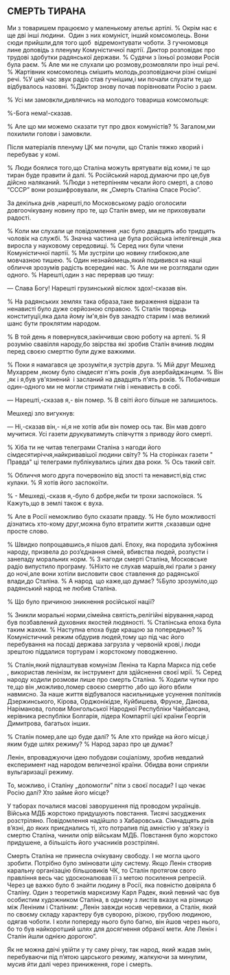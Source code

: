 ## СМЕРТЬ ТИРАНА


Ми з товаришем працюємо у маленькому ательє артілі.
% Окрім нас є ще дві інші людини.
 Один з них комуніст, інший комсомолець.
Вони сюди прийшли,для того щоб  відремонтувати чоботи.
З гучномовця лине доповідь з пленуму Комуністичної партії.
Диктор розповідає про трудові здобутки радянської держави.
% Судячи з їхньої розмови Росія була раєм.
% Але ми не слухали цю розмову,розмовляли про інші речі.
% Жартівник комсомолець смішить молодь,розповідаючи різні смішні речі.
%У цей час звук радіо став гучнішим,і ми почали слухати те,що відбувалось назовні.
%Диктор знову почав порівнювати Росію з раєм.

% Усі ми замовкли,дивлячись на молодого товариша комсомольця:

%-Бога нема!-сказав.


% Але що ми можемо сказати тут про двох комуністів?
% Загалом,ми похилили голови і замовкли.

Після матеріалів пленуму ЦК ми почули, що Сталін тяжко хворий і перебуває у комі.

% Люди боялися того,що Сталіна можуть врятувати від коми,і те що тиран буде правити й далі.
% Російський народ думаючи про це,був дійсно наляканий.
%Люди з нетерпінням чекали його смерті, а слово “СССР” вони розшифровували, як „Смерть Сталіна Спасе Росію”. 

За декілька днів ,нарешті,по Московському радіо оголосили довгоочікувану новину про те, що Сталін вмер, ми не приховували радості.

% Коли ми слухали це повідомлення ,нас було двадцять або тридцять чоловік на службі.
% Значна частина це була російська інтелігенція ,яка виросла у науковому середовищі.
% Серед них були члени Комуністичної партії.
% Ми зустріли цю новину глибокою,але мовчазною тишею.
% Один незнайомець,який подивився на наші обличчя зрозумів радість всередині нас.
% Але ми не розглядали один одного.
% Нарешті,один з нас перервав цю тишу:

— Слава Богу!
Нарешті грузинський віслюк здох!-сказав він.

% На радянських землях така образа,таке вираження відрази та ненависті було дуже серйозною справою.
% Сталін творець конституції,яка дала йому ім'я,він був занадто старим і мав великий шанс бути проклятим народом.

% В той день я повернувся,закінчивши свою роботу на артелі.
% Я розумію свавілля народу,бо звірства які зробив Сталін вчинив людям перед своєю смерттю були дуже важкими.

% Поки я намагався це зрозуміти,я зустрів друга.
% Мій друг Мешхед Мухаррем ,якому було сімдесят п'ять років ,був азербайджанцем.
% Він ,як і я,був ув'язнений  і засланий на двадцять п'ять років.
% Побачивши один-одного ми не могли стримати гнів і ненависть в собі.

— Нарешті,-сказав я,- він помер.
% В світі його більше не залишилось.

Мешхеді зло вигукнув:

— Ні,-сказав він,- ні,я не хотів аби він помер ось так.
Він мав довго мучитися.
Усі газети друкуватимуть співчуття з приводу його смерті.

% Хіба ти не читав телеграми Сталіна з нагоди його сімдесятиріччя,найкривавішої людини світу?
% На сторінках газети " Правда" ці телеграми публікувались цілих два роки.
% Ось такий світ.

% Обличчя мого друга почервоніло від злості та ненависті,від стис кулаки.
% Я хотів його заспокоїти.

% - Мешхеді,-сказв я,-було б добре,якби ти трохи заспокоївся.
% Кажуть,що в землі також є вуха.



% Але в Росії неможливо було сказати правду.
% Не було можливості дізнатись хто-кому друг,можна було втратити життя ,сказавши одне просте слово.

% Швидко попрощавшись,я пішов далі.
Епоху, яка породила зубожіння народу, призвела до роз’єднання сімей, вбивства людей, розпусти і занепаду моральних норм.
% З нагоди смерті Сталіна, Московське радіо випустило програму.
%Ніхто не слухав маршів,які грали з ранку до ночі,але вони хотіли висловити своє ставлення до радянської влади,до Сталіна.
% А народ  що каже,що думає?
%Було зрозуміло,що радянський народ не любив Сталіна.

% Що було причиною зникнення російської нації?

% Зникли моральні норми,сімейна святість,релігійні вірування,народ був позбавлений духовних якостей людяності.
% Сталінська епоха була таким жахом.
% Наступна епоха буде кращою за попереднью?
% Комуністичний режим обдурив людей,тому що під час його перебування на посаді держава загрузла у червоній крові,і люди зрештою піддалися тортурам і жорстокому поводженню.

% Сталін,який підлаштував комунізм Леніна та Карла Маркса під себе , використав ленінізм, як інструмент для здійснення своєї мрії.
% Серед народу ходили розмови лише про смерть Сталіна.
% Ходили чутки про те,що він ,можливо,помер своєю смерттю ,або що його вбили навмисно.
За наше життя відбувалося насильницьке усунення політиків Дзержинського, Кірова, Орджонікідзе, Куйбишева, Фрунзе, Данова, Наріманова, голови Монгольської Народної Республіки Чайбалсана, керівника республіки Болгарія, лідера Компартії цієї країни Георгія Димитрова, багатьох інших.

% Сталін помер,але що буде далі?
% Але хто прийде на його місце,і яким буде шлях режиму?
% Народ зараз про це думає?



Ленін, впроваджуючи ідею побудови соціалізму, зробив невдалий експеримент над народом величезної країни.
Обидва вони сприяли вульгаризації режиму.

То, можливо, і Сталіну „допомогли” піти з своєї посади?
І що чекає Росію далі?
Хто займе його місце?

У таборах почалися масові заворушення під проводом українців.
Війська МДБ жорстоко придушують повстання.
Тисячі засуджених розстріляно.
Повідомлення надійшло з Хабаровська.
Сімнадцять днів в’язні, до яких приєднались ті, хто потрапив під амністію у зв’язку із смертю Сталіна, чинили опір військам МДБ.
Повстання було жорстоко придушене, а більшість його учасників розстріляні.

Смерть Сталіна не принесла очікувану свободу.
І не могла цього зробити.
Потрібно було змінювати цілу систему.
Якщо Ленін створив каральну організацію більшовиків ЧК, то Сталін протягом свого правління весь час удосконалював її з метою посилення репресій.
Через це важко було б знайти людину в Росії, яка повністю довіряла б Сталіну.
Один з теоретиків марксизму Карл Радек, який певний час був особистим художником Сталіна, в одному з листів вказує на різницю між Леніним і Сталіним: „Ленін завжди носив черевики, а Сталін, який по своєму складу характеру був суворою, різкою, грубою людиною, одягав чоботи.
І коли попереду нього було багно, він йшов через нього, бо то був найкоротший шлях для досягнення обраної мети.
Але Ленін і Сталін йшли однією дорогою”.

Як не можна двічі увійти у ту саму річку, так народ, який жадав змін, перебуваючи під п’ятою царського режиму, жалкуючи за минулим, мусив йти далі через приниження, горе і смерть.

